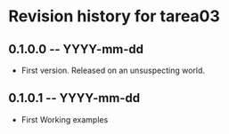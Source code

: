 # Revision history for tarea03

## 0.1.0.0 -- YYYY-mm-dd

* First version. Released on an unsuspecting world.

## 0.1.0.1 -- YYYY-mm-dd

* First Working examples
